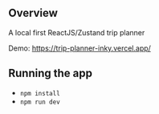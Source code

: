 ## Overview

A local first ReactJS/Zustand trip planner

Demo: https://trip-planner-inky.vercel.app/

## Running the app

- `npm install`
- `npm run dev`
